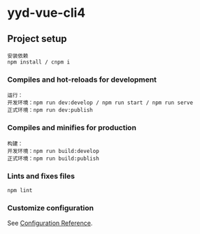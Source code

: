 # yyd-vue-cli4

## Project setup
```
安装依赖
npm install / cnpm i
```

### Compiles and hot-reloads for development
```
运行：
开发环境：npm run dev:develop / npm run start / npm run serve
正式环境：npm run dev:publish
```

### Compiles and minifies for production
```
构建：
开发环境：npm run build:develop
正式环境：npm run build:publish
```

### Lints and fixes files
```
npm lint
```

### Customize configuration
See [Configuration Reference](https://cli.vuejs.org/config/).
